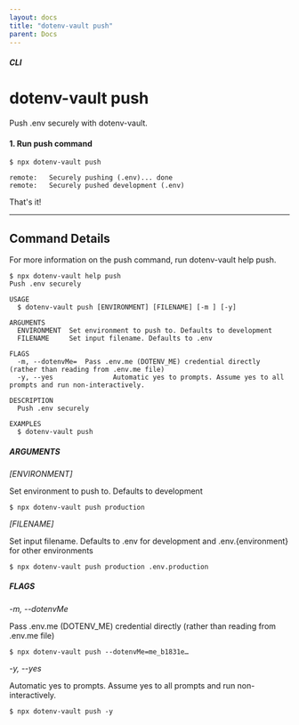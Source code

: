 ```yaml
---
layout: docs
title: "dotenv-vault push"
parent: Docs
---
```


##### CLI

# dotenv-vault push

Push .env securely with dotenv-vault.

#### 1. Run push command

```
$ npx dotenv-vault push

remote:   Securely pushing (.env)... done
remote:   Securely pushed development (.env)
```

That's it!

---

## Command Details

For more information on the push command, run dotenv-vault help push.

```
$ npx dotenv-vault help push
Push .env securely

USAGE
  $ dotenv-vault push [ENVIRONMENT] [FILENAME] [-m ] [-y]

ARGUMENTS
  ENVIRONMENT  Set environment to push to. Defaults to development
  FILENAME     Set input filename. Defaults to .env

FLAGS
  -m, --dotenvMe=  Pass .env.me (DOTENV_ME) credential directly (rather than reading from .env.me file)
  -y, --yes               Automatic yes to prompts. Assume yes to all prompts and run non-interactively.

DESCRIPTION
  Push .env securely

EXAMPLES
  $ dotenv-vault push
```

##### ARGUMENTS

*[ENVIRONMENT]*

Set environment to push to. Defaults to development

```
$ npx dotenv-vault push production
```

*[FILENAME]*

Set input filename. Defaults to .env for development and .env.{environment} for other environments

```
$ npx dotenv-vault push production .env.production
```

##### FLAGS

*-m, --dotenvMe*

Pass .env.me (DOTENV_ME) credential directly (rather than reading from .env.me file)

```
$ npx dotenv-vault push --dotenvMe=me_b1831e…
```

*-y, --yes*

Automatic yes to prompts. Assume yes to all prompts and run non-interactively.

```
$ npx dotenv-vault push -y
```
